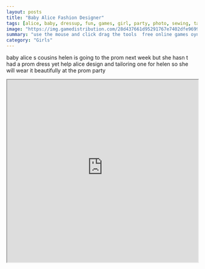 ```yaml
---
layout: posts
title: "Baby Alice Fashion Designer"
tags: [alice, baby, dressup, fun, games, girl, party, photo, sewing, tailoring, free, online, games, oyna, game, free, games, play, play, games]
image: "https://img.gamedistribution.com/28d437661d95291767e7402dfe969962.jpg"
summary: "use the mouse and click drag the tools  free online games oyna game free games play play games"
category: "Girls"
---
```


baby alice s cousins helen is going to the prom next week but she hasn t had a prom dress yet help alice design and tailoring one for helen so she will wear it beautifully at the prom party

<iframe width="100%" height="480px;" src="https://flash.gamedistribution.com?game=28d437661d95291767e7402dfe969962"></iframe>